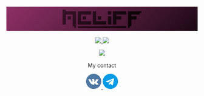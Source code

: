 ![All Text](https://github.com/ncliff-git/screenshots/blob/master/NcliffWallpaper5k_mini.png)

<p align="center">
  <a href="https://github.com/ncliff-git">
    <img height="180em" src="https://github-readme-stats.vercel.app/api?username=ncliff-git&show_icons=true&theme=radical"/>
    <img height="180em" src="https://github-readme-stats.vercel.app/api/top-langs/?username=ncliff-git&layout=compact&theme=radical"/>
  </a>
</p>

<!-- <p align="center">
  <img height="35em" src="https://img.shields.io/badge/-C++-8F3066?style=for-the-badge&logo=C%2b%2b"/>
  <img height="35em" src="https://img.shields.io/badge/-C-732753?style=for-the-badge&logo=C"/>
  <img height="35em" src="https://img.shields.io/badge/-Java-571D3F?style=for-the-badge&logo=java"/>
  <img height="35em" src="https://img.shields.io/badge/-bash-3B142B?style=for-the-badge&logo=gnu-bash"/>
</p> -->

<p align="center">
  <img height="35em" src="https://www.codewars.com/users/ncliff-git/badges/large"/>
</p>
<p align="center">
  My contact
</p>
<p align="center">
  <a href="https://vk.com/m_moonlight_l">
     <img src="https://github.com/ncliff-git/screenshots/blob/master/vk.png" width="40">
  </a>
  <a href="https://t.me/ncliff01">
      <img src="https://github.com/ncliff-git/screenshots/blob/master/telegram.png" width="40">
  </a>
</p>
